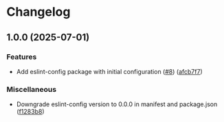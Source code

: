 # Changelog

## 1.0.0 (2025-07-01)


### Features

* Add eslint-config package with initial configuration ([#8](https://github.com/nadlejs/config/issues/8)) ([afcb7f7](https://github.com/nadlejs/config/commit/afcb7f71bea9b5d3f577bb4ca44566aad7cf7080))


### Miscellaneous

* Downgrade eslint-config version to 0.0.0 in manifest and package.json ([f1283b8](https://github.com/nadlejs/config/commit/f1283b84b513135e48f9fa4259faaafc817e6380))
